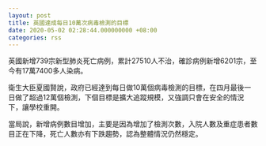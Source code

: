 ```yaml
---
layout: post
title: 英國達成每日10萬次病毒檢測的目標
date: 2020-05-02 02:28:44.000000000 +08:00
categories: rss
---
```


英國新增739宗新型肺炎死亡病例，累計27510人不治，確診病例新增6201宗，至今有17萬7400多人染病。

衛生大臣夏國賢說，政府已經達到每日做10萬個病毒檢測的目標，在四月最後一日做了超過12萬個檢測，下個目標是擴大追蹤規模，又強調只會在安全的情況下，讓學校重開。

當局說，新增病例數目增加，主要是因為增加了檢測次數，入院人數及重症患者數目正在下降，死亡人數亦有下跌趨勢，認為整體情況仍然穩定。
